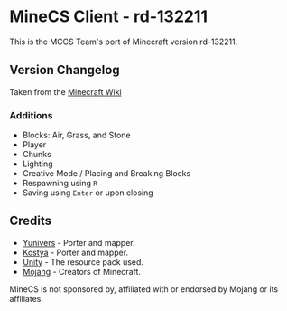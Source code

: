 # MineCS Client - rd-132211

This is the MCCS Team's port of Minecraft version rd-132211.

## Version Changelog

Taken from the [Minecraft Wiki](https://minecraft.wiki/w/Java_Edition_pre-Classic_rd-132211)

### Additions

+ Blocks: Air, Grass, and Stone
+ Player
+ Chunks
+ Lighting
+ Creative Mode / Placing and Breaking Blocks
+ Respawning using `R`
+ Saving using `Enter` or upon closing

## Credits

- [Yunivers](https://www.github.com/aityunivers) - Porter and mapper.
- [Kostya](https://www.github.com/1987kostya) - Porter and mapper.
- [Unity](https://github.com/Unity-Resource-Pack/Unity) - The resource pack used.
- [Mojang](https://www.minecraft.net/) - Creators of Minecraft.

MineCS is not sponsored by, affiliated with or endorsed by Mojang or its affiliates.
